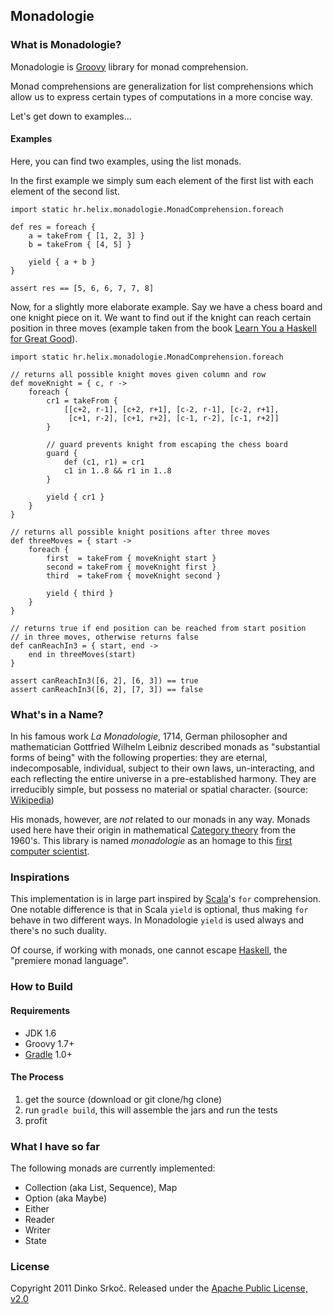 Monadologie
-----------

### What is Monadologie?

Monadologie is [Groovy][1] library for monad comprehension.

Monad comprehensions are generalization for list comprehensions which allow us
to express certain types of computations in a more concise way.

Let's get down to examples...

#### Examples

Here, you can find two examples, using the list monads.

In the first example we simply sum each element of the first list with
each element of the second list.

    import static hr.helix.monadologie.MonadComprehension.foreach

    def res = foreach {
        a = takeFrom { [1, 2, 3] }
        b = takeFrom { [4, 5] }

        yield { a + b }
    }

    assert res == [5, 6, 6, 7, 7, 8]

Now, for a slightly more elaborate example. Say we have a chess board and one knight piece on it.
We want to find out if the knight can reach certain position in three moves (example taken from
the book [Learn You a Haskell for Great Good][5]).

    import static hr.helix.monadologie.MonadComprehension.foreach

    // returns all possible knight moves given column and row
    def moveKnight = { c, r ->
        foreach {
            cr1 = takeFrom {
                [[c+2, r-1], [c+2, r+1], [c-2, r-1], [c-2, r+1],
                 [c+1, r-2], [c+1, r+2], [c-1, r-2], [c-1, r+2]]
            }

            // guard prevents knight from escaping the chess board
            guard {
                def (c1, r1) = cr1
                c1 in 1..8 && r1 in 1..8
            }

            yield { cr1 }
        }
    }

    // returns all possible knight positions after three moves
    def threeMoves = { start ->
        foreach {
            first  = takeFrom { moveKnight start }
            second = takeFrom { moveKnight first }
            third  = takeFrom { moveKnight second }

            yield { third }
        }
    }

    // returns true if end position can be reached from start position
    // in three moves, otherwise returns false
    def canReachIn3 = { start, end ->
        end in threeMoves(start)
    }

    assert canReachIn3([6, 2], [6, 3]) == true
    assert canReachIn3([6, 2], [7, 3]) == false

### What's in a Name?

In his famous work *La Monadologie*, 1714, German philosopher and mathematician Gottfried Wilhelm Leibniz described monads
as "substantial forms of being" with the following properties: they are eternal, indecomposable, individual, subject to their
own laws, un-interacting, and each reflecting the entire universe in a pre-established harmony. They are irreducibly simple,
but possess no material or spatial character. (source: [Wikipedia][6])

His monads, however, are *not* related to our monads in any way. Monads used here have their origin in mathematical
[Category theory][8] from the 1960's. This library is named *monadologie* as an homage to this [first computer scientist][7].

### Inspirations

This implementation is in large part inspired by [Scala][3]'s `for` comprehension.
One notable difference is that in Scala `yield` is optional, thus making `for` behave in
two different ways. In Monadologie `yield` is used always and there's no such duality.

Of course, if working with monads, one cannot escape [Haskell][4], the "premiere monad language".

### How to Build

#### Requirements

* JDK 1.6
* Groovy 1.7+
* [Gradle][2] 1.0+

#### The Process

1. get the source (download or git clone/hg clone)
2. run `gradle build`, this will assemble the jars and run the tests
3. profit

### What I have so far

The following monads are currently implemented:

* Collection (aka List, Sequence), Map
* Option (aka Maybe)
* Either
* Reader
* Writer
* State

### License

Copyright 2011 Dinko Srko&#0269;. Released under the [Apache Public License, v2.0][9]


[1]: http://groovy.codehaus.org                                     "Groovy Programming Language"
[2]: http://www.gradle.org                                          "Gradle Build Tool"
[3]: http://www.scala.org                                           "Scala Programming Language"
[4]: http://haskell.org/haskellwiki/Haskell                         "Haskell Programming Language"
[5]: http://learnyouahaskell.com/a-fistful-of-monads#the-list-monad "Learn You a Haskell - A Fistful of Monads"
[6]: http://en.wikipedia.org/wiki/Gottfried_Leibniz#The_monads      "Leibniz: about monads"
[7]: http://en.wikipedia.org/wiki/Gottfried_Leibniz#Computation     "Leibniz: the computer scientist"
[8]: http://en.wikipedia.org/wiki/Category_theory                   "Category theory"
[9]: http://www.apache.org/licenses/LICENSE-2.0                     "Apache Public License, v2.0"
